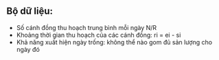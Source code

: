 ## Bộ dữ liệu: 
- Số cánh đồng thu hoạch trung bình mỗi ngày N/R
- Khoảng thời gian thu hoạch của các cánh đồng: ri  = ei - si 
- Khả năng xuất hiện ngày trống: không thể nào gom đủ sản lượng cho ngày đó
